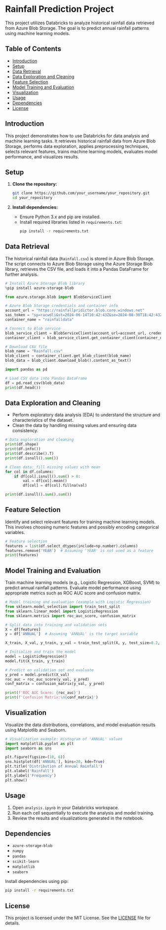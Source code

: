 # Rainfall Prediction Project

This project utilizes Databricks to analyze historical rainfall data retrieved from Azure Blob Storage. The goal is to predict annual rainfall patterns using machine learning models.

## Table of Contents

- [Introduction](#introduction)
- [Setup](#setup)
- [Data Retrieval](#data-retrieval)
- [Data Exploration and Cleaning](#data-exploration-and-cleaning)
- [Feature Selection](#feature-selection)
- [Model Training and Evaluation](#model-training-and-evaluation)
- [Visualization](#visualization)
- [Usage](#usage)
- [Dependencies](#dependencies)
- [License](#license)

## Introduction

This project demonstrates how to use Databricks for data analysis and machine learning tasks. It retrieves historical rainfall data from Azure Blob Storage, performs data exploration, applies preprocessing techniques, selects relevant features, trains machine learning models, evaluates model performance, and visualizes results.

## Setup

1. **Clone the repository:**
   ```bash
   git clone https://github.com/your_username/your_repository.git
   cd your_repository
   ```

2. **Install dependencies:**
   - Ensure Python 3.x and pip are installed.
   - Install required libraries listed in `requirements.txt`:
     ```bash
     pip install -r requirements.txt
     ```

## Data Retrieval

The historical rainfall data (`Rainfall.csv`) is stored in Azure Blob Storage. The script connects to Azure Blob Storage using the Azure Storage Blob library, retrieves the CSV file, and loads it into a Pandas DataFrame for further analysis.

```python
# Install Azure Storage Blob library
%pip install azure-storage-blob

from azure.storage.blob import BlobServiceClient

# Azure Blob Storage credentials and container info
account_url = "https://rainfallpridictor.blob.core.windows.net"
sas_token = "sp=racwdli&st=2024-06-14T10:42:43Z&se=2024-08-30T18:42:43Z&spr=https&sv=2022-11-02&sr=c&sig=leVZ3NKeNInfmUPcRraX8NZpaL9LdwjBEuYKBpCJh0A%3D"
container_name = "rainfalldata"

# Connect to Blob service
blob_service_client = BlobServiceClient(account_url=account_url, credential=sas_token)
container_client = blob_service_client.get_container_client(container_name)

# Download CSV file
blob_name = "Rainfall.csv"
blob_client = container_client.get_blob_client(blob_name)
blob_data = blob_client.download_blob().content_as_text()

import pandas as pd

# Load CSV data into Pandas DataFrame
df = pd.read_csv(blob_data)
print(df.head())
```

## Data Exploration and Cleaning

- Perform exploratory data analysis (EDA) to understand the structure and characteristics of the dataset.
- Clean the data by handling missing values and ensuring data consistency.

```python
# Data exploration and cleaning
print(df.shape)
print(df.info())
print(df.describe().T)
print(df.isnull().sum())

# Clean data: fill missing values with mean
for col in df.columns:
    if df[col].isnull().sum() > 0:
        val = df[col].mean()
        df[col] = df[col].fillna(val)

print(df.isnull().sum().sum())
```

## Feature Selection

Identify and select relevant features for training machine learning models. This involves choosing numeric features and possibly encoding categorical variables.

```python
# Feature selection
features = list(df.select_dtypes(include=np.number).columns)
features.remove('YEAR')  # Assuming 'YEAR' is not used as a feature
print(features)
```

## Model Training and Evaluation

Train machine learning models (e.g., Logistic Regression, XGBoost, SVM) to predict annual rainfall patterns. Evaluate model performance using appropriate metrics such as ROC AUC score and confusion matrix.

```python
# Model training and evaluation (example with Logistic Regression)
from sklearn.model_selection import train_test_split
from sklearn.linear_model import LogisticRegression
from sklearn.metrics import roc_auc_score, confusion_matrix

# Split data into training and validation sets
X = df[features]
y = df['ANNUAL']  # Assuming 'ANNUAL' is the target variable

X_train, X_val, y_train, y_val = train_test_split(X, y, test_size=0.2, random_state=42)

# Initialize and train the model
model = LogisticRegression()
model.fit(X_train, y_train)

# Predict on validation set and evaluate
y_pred = model.predict(X_val)
roc_auc = roc_auc_score(y_val, y_pred)
conf_matrix = confusion_matrix(y_val, y_pred)

print(f'ROC AUC Score: {roc_auc}')
print(f'Confusion Matrix:\n{conf_matrix}')
```

## Visualization

Visualize the data distributions, correlations, and model evaluation results using Matplotlib and Seaborn.

```python
# Visualization example: Histogram of 'ANNUAL' values
import matplotlib.pyplot as plt
import seaborn as sns

plt.figure(figsize=(10, 6))
sns.histplot(df['ANNUAL'], bins=20, kde=True)
plt.title('Distribution of Annual Rainfall')
plt.xlabel('Rainfall')
plt.ylabel('Frequency')
plt.show()
```

## Usage

1. Open `analysis.ipynb` in your Databricks workspace.
2. Run each cell sequentially to execute the analysis and model training.
3. Review the results and visualizations generated in the notebook.

## Dependencies

- `azure-storage-blob`
- `numpy`
- `pandas`
- `scikit-learn`
- `matplotlib`
- `seaborn`

Install dependencies using pip:
```bash
pip install -r requirements.txt
```

## License

This project is licensed under the MIT License. See the [LICENSE](LICENSE) file for details.
